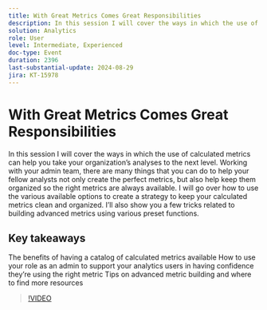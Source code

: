 ```yaml
---
title: With Great Metrics Comes Great Responsibilities
description: In this session I will cover the ways in which the use of calculated metrics can help you take your organization’s analyses to the next level. Working with your admin team, there are many things that you can do to help your fellow analysts not only create the perfect metrics, but also help keep them organized so the right metrics are always available. I will go over how to use the various available options to create a strategy to keep your calculated metrics clean and organized. I’ll also show you a few tricks related to building advanced metrics using various preset functions. The benefits of having a catalog of calculated metrics availableHow to use your role as an admin to support your analytics users in having confidence they’re using the right metric Tips on advanced metric building and where to find more resources
solution: Analytics
role: User
level: Intermediate, Experienced
doc-type: Event
duration: 2396
last-substantial-update: 2024-08-29
jira: KT-15978
---
```


# With Great Metrics Comes Great Responsibilities

In this session I will cover the ways in which the use of calculated metrics can help you take your organization’s analyses to the next level. Working with your admin team, there are many things that you can do to help your fellow analysts not only create the perfect metrics, but also help keep them organized so the right metrics are always available. I will go over how to use the various available options to create a strategy to keep your calculated metrics clean and organized. I’ll also show you a few tricks related to building advanced metrics using various preset functions.

## Key takeaways

The benefits of having a catalog of calculated metrics available
How to use your role as an admin to support your analytics users in having confidence they’re using the right metric 
Tips on advanced metric building and where to find more resources

>[!VIDEO](https://video.tv.adobe.com/v/3432750/?learn=on)

